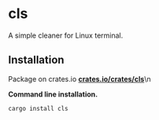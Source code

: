 # cls
A simple cleaner for Linux terminal.


## Installation


Package on crates.io **[crates.io/crates/cls](https://crates.io/crates/cls)**\n


**Command line installation.**

```fix
cargo install cls
```
